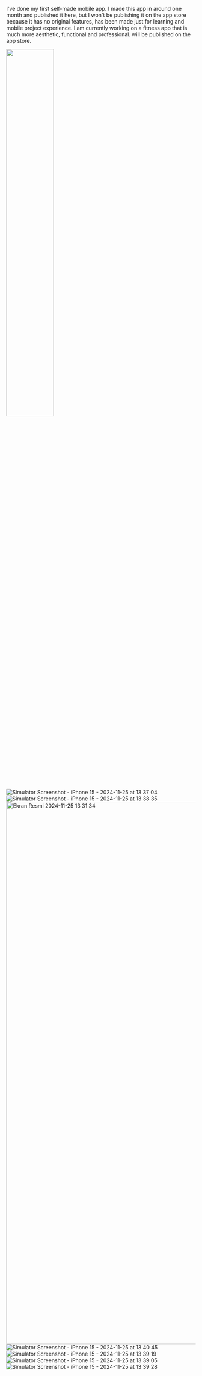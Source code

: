 I've done my first self-made mobile app. 
I made this app in around one month and published it here, but I won't be publishing it on the app store because it has no original features, has been made just for learning and mobile project experience. 
I am currently working on a fitness app that is much more aesthetic, functional and professional. will be published on the app store.



<img src="https://raw.githubusercontent.com/user-attachments/assets/71bbd8ec-d67c-4297-a245-170d4b00aada" style="width: 50%; height: auto;">

![Simulator Screenshot - iPhone 15 - 2024-11-25 at 13 37 04](https://github.com/user-attachments/assets/7d93a308-1280-45ed-98ac-de4621537118)
![Simulator Screenshot - iPhone 15 - 2024-11-25 at 13 38 35](https://github.com/user-attachments/assets/1f107097-6a95-451b-bbfc-9378d580f14c)
<img width="1440" alt="Ekran Resmi 2024-11-25 13 31 34" src="https://github.com/user-attachments/assets/abaf63a8-1a4d-4bcc-b28f-b09b984796c0">
![Simulator Screenshot - iPhone 15 - 2024-11-25 at 13 40 45](https://github.com/user-attachments/assets/09c994f9-659d-4971-8e6d-1153fff1222c)
![Simulator Screenshot - iPhone 15 - 2024-11-25 at 13 39 19](https://github.com/user-attachments/assets/d04e9dd4-4fb3-46f8-aef0-c082e7b94f7c)
![Simulator Screenshot - iPhone 15 - 2024-11-25 at 13 39 05](https://github.com/user-attachments/assets/98cca9d6-462d-492b-8864-99d33dab66c1)
![Simulator Screenshot - iPhone 15 - 2024-11-25 at 13 39 28](https://github.com/user-attachments/assets/de00c959-f682-4cba-820d-7b0c5f2c1ea5)
